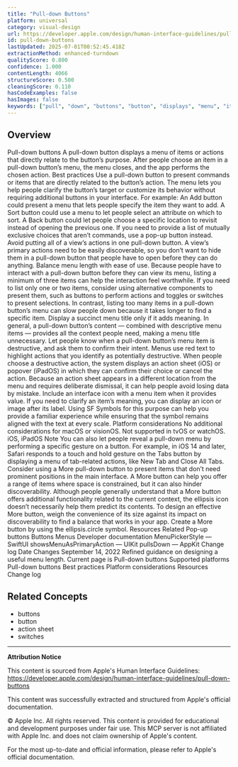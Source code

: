 ```yaml
---
title: "Pull-down Buttons"
platform: universal
category: visual-design
url: https://developer.apple.com/design/human-interface-guidelines/pull-down-buttons
id: pull-down-buttons
lastUpdated: 2025-07-01T00:52:45.418Z
extractionMethod: enhanced-turndown
qualityScore: 0.800
confidence: 1.000
contentLength: 4066
structureScore: 0.500
cleaningScore: 0.110
hasCodeExamples: false
hasImages: false
keywords: ["pull", "down", "buttons", "button", "displays", "menu", "items", "actions", "that", "directly"]
---
```

## Overview

Pull-down buttons A pull-down button displays a menu of items or actions that directly relate to the button’s purpose. After people choose an item in a pull-down button’s menu, the menu closes, and the app performs the chosen action. Best practices Use a pull-down button to present commands or items that are directly related to the button’s action. The menu lets you help people clarify the button’s target or customize its behavior without requiring additional buttons in your interface. For example: An Add button could present a menu that lets people specify the item they want to add. A Sort button could use a menu to let people select an attribute on which to sort. A Back button could let people choose a specific location to revisit instead of opening the previous one. If you need to provide a list of mutually exclusive choices that aren’t commands, use a pop-up button instead. Avoid putting all of a view’s actions in one pull-down button. A view’s primary actions need to be easily discoverable, so you don’t want to hide them in a pull-down button that people have to open before they can do anything. Balance menu length with ease of use. Because people have to interact with a pull-down button before they can view its menu, listing a minimum of three items can help the interaction feel worthwhile. If you need to list only one or two items, consider using alternative components to present them, such as buttons to perform actions and toggles or switches to present selections. In contrast, listing too many items in a pull-down button’s menu can slow people down because it takes longer to find a specific item. Display a succinct menu title only if it adds meaning. In general, a pull-down button’s content — combined with descriptive menu items — provides all the context people need, making a menu title unnecessary. Let people know when a pull-down button’s menu item is destructive, and ask them to confirm their intent. Menus use red text to highlight actions that you identify as potentially destructive. When people choose a destructive action, the system displays an action sheet (iOS) or popover (iPadOS) in which they can confirm their choice or cancel the action. Because an action sheet appears in a different location from the menu and requires deliberate dismissal, it can help people avoid losing data by mistake. Include an interface icon with a menu item when it provides value. If you need to clarify an item’s meaning, you can display an icon or image after its label. Using SF Symbols for this purpose can help you provide a familiar experience while ensuring that the symbol remains aligned with the text at every scale. Platform considerations No additional considerations for macOS or visionOS. Not supported in tvOS or watchOS. iOS, iPadOS Note You can also let people reveal a pull-down menu by performing a specific gesture on a button. For example, in iOS 14 and later, Safari responds to a touch and hold gesture on the Tabs button by displaying a menu of tab-related actions, like New Tab and Close All Tabs. Consider using a More pull-down button to present items that don’t need prominent positions in the main interface. A More button can help you offer a range of items where space is constrained, but it can also hinder discoverability. Although people generally understand that a More button offers additional functionality related to the current context, the ellipsis icon doesn’t necessarily help them predict its contents. To design an effective More button, weigh the convenience of its size against its impact on discoverability to find a balance that works in your app. Create a More button by using the ellipsis.circle symbol. Resources Related Pop-up buttons Buttons Menus Developer documentation MenuPickerStyle — SwiftUI showsMenuAsPrimaryAction — UIKit pullsDown — AppKit Change log Date Changes September 14, 2022 Refined guidance on designing a useful menu length. Current page is Pull-down buttons Supported platforms Pull-down buttons Best practices Platform considerations Resources Change log

## Related Concepts

- buttons
- button
- action sheet
- switches

---

**Attribution Notice**

This content is sourced from Apple's Human Interface Guidelines: https://developer.apple.com/design/human-interface-guidelines/pull-down-buttons

This content was successfully extracted and structured from Apple's official documentation.

© Apple Inc. All rights reserved. This content is provided for educational and development purposes under fair use. This MCP server is not affiliated with Apple Inc. and does not claim ownership of Apple's content.

For the most up-to-date and official information, please refer to Apple's official documentation.
